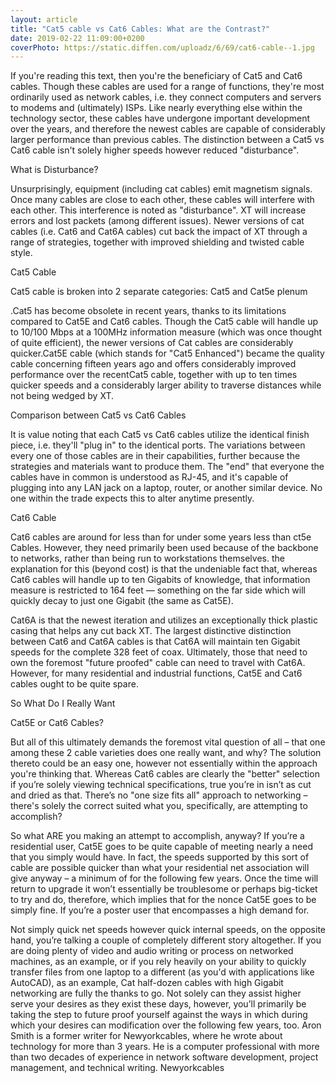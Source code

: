 ```yaml
---
layout: article
title: "Cat5 cable vs Cat6 Cables: What are the Contrast?"
date: 2019-02-22 11:09:00+0200
coverPhoto: https://static.diffen.com/uploadz/6/69/cat6-cable--1.jpg
---
```



If you're reading this text, then you're the beneficiary of Cat5 and Cat6 cables. Though these cables are used for a range of functions, they're most ordinarily used as network cables, i.e. they connect computers and servers to modems and (ultimately) ISPs. Like nearly everything else within the technology sector, these cables have undergone important development over the years, and therefore the newest cables are capable of considerably larger performance than previous cables. The distinction between a Cat5 vs Cat6 cable isn't solely higher speeds however reduced "disturbance".

What is Disturbance?

Unsurprisingly, equipment (including cat cables) emit magnetism signals. Once many cables are close to each other, these cables will interfere with each other. This interference is noted as "disturbance". XT will increase errors and lost packets (among different issues). Newer versions of cat cables (i.e. Cat6 and Cat6A cables) cut back the impact of XT through a range of strategies, together with improved shielding and twisted cable style.

Cat5 Cable

Cat5 cable is broken into 2 separate categories: Cat5 and Cat5e plenum

.Cat5 has become obsolete in recent years, thanks to its limitations compared to Cat5E and Cat6 cables. Though the Cat5 cable will handle up to 10/100 Mbps at a 100MHz information measure (which was once thought of quite efficient), the newer versions of Cat cables are considerably quicker.Cat5E cable (which stands for "Cat5 Enhanced") became the quality cable concerning fifteen years ago and offers considerably improved performance over the recentCat5 cable, together with up to ten times quicker speeds and a considerably larger ability to traverse distances while not being wedged by XT.

Comparison between Cat5 vs Cat6 Cables

It is value noting that each Cat5 vs Cat6 cables utilize the identical finish piece, i.e. they'll "plug in" to the identical ports. The variations between every one of those cables are in their capabilities, further because the strategies and materials want to produce them. The "end" that everyone the cables have in common is understood as RJ-45, and it's capable of plugging into any LAN jack on a laptop, router, or another similar device. No one within the trade expects this to alter anytime presently.

Cat6 Cable

Cat6 cables are around for less than for under some years less than ct5e Cables. However, they need primarily been used because of the backbone to networks, rather than being run to workstations themselves. the explanation for this (beyond cost) is that the undeniable fact that, whereas Cat6 cables will handle up to ten Gigabits of knowledge, that information measure is restricted to 164 feet — something on the far side which will quickly decay to just one Gigabit (the same as Cat5E).

Cat6A is that the newest iteration and utilizes an exceptionally thick plastic casing that helps any cut back XT. The largest distinctive distinction between Cat6 and Cat6A cables is that Cat6A will maintain ten Gigabit speeds for the complete 328 feet of coax. Ultimately, those that need to own the foremost "future proofed" cable can need to travel with Cat6A. However, for many residential and industrial functions, Cat5E and Cat6 cables ought to be quite spare.


So What Do I Really Want

Cat5E or Cat6 Cables?

But all of this ultimately demands the foremost vital question of all – that one among these 2 cable varieties does one really want, and why? The solution thereto could be an easy one, however not essentially within the approach you're thinking that. Whereas Cat6 cables are clearly the "better" selection if you’re solely viewing technical specifications, true you’re in isn’t as cut and dried as that. There’s no "one size fits all" approach to networking – there's solely the correct suited what you, specifically, are attempting to accomplish?

So what ARE you making an attempt to accomplish, anyway? If you’re a residential user, Cat5E goes to be quite capable of meeting nearly a need that you simply would have. In fact, the speeds supported by this sort of cable are possible quicker than what your residential net association will give anyway – a minimum of for the following few years. Once the time will return to upgrade it won’t essentially be troublesome or perhaps big-ticket to try and do, therefore, which implies that for the nonce Cat5E goes to be simply fine. If you’re a poster user that encompasses a high demand for.

Not simply quick net speeds however quick internal speeds, on the opposite hand, you’re talking a couple of completely different story altogether. If you are doing plenty of video and audio writing or process on networked machines, as an example, or if you rely heavily on your ability to quickly transfer files from one laptop to a different (as you'd with applications like AutoCAD), as an example, Cat half-dozen cables with high Gigabit networking are fully the thanks to go. Not solely can they assist higher serve your desires as they exist these days, however, you’ll primarily be taking the step to future proof yourself against the ways in which during which your desires can modification over the following few years, too.
Aron Smith is a former writer for Newyorkcables, where he wrote about technology for more than 3 years. He is ​a computer professional with more than two decades of experience in network software development, project management, and technical writing. Newyorkcables